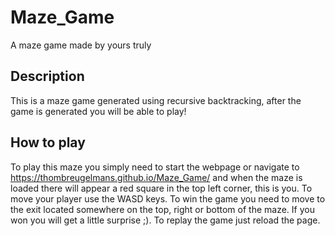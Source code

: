 # Maze_Game
A maze game made by yours truly

## Description
This is a maze game generated using recursive backtracking, after the game is generated you will be able to play!

## How to play
To play this maze you simply need to start the webpage or navigate to https://thombreugelmans.github.io/Maze_Game/ and when the maze is loaded there will appear a red square in the top left corner, this is you. To move your player use the WASD keys. To win the game you need to move to the exit located somewhere on the top, right or bottom of the maze. If you won you will get a little surprise ;). To replay the game just reload the page.
